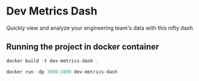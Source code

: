# Dev Metrics Dash

Quickly view and analyze your engineering team's data with this nifty dash

## Running the project in docker container

```js
docker build -t dev-metrics-dash .
```

```js
docker run -dp 3000:3000 dev-metrics-dash
```


